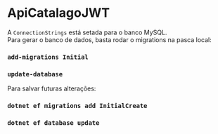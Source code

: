 # ApiCatalagoJWT
A `ConnectionStrings` está setada para o banco MySQL.\
Para gerar o banco de dados, basta rodar o migrations na pasca local:
### `add-migrations Initial`
### `update-database`
Para salvar futuras alterações:
### `dotnet ef migrations add InitialCreate`
### `dotnet ef database update`
